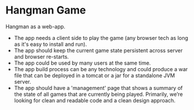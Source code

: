 # Hangman Game

Hangman as a web-app. 

 - The app needs a client side to play the game (any browser tech as long as it's easy to install and run). 
 - The app should keep the current game state persistent across server and browser re-starts. 
 - The app could be used by many users at the same time. 
 - The app build process can be any technology and could produce a war file that can be deployed in a tomcat or a jar for a standalone JVM server. 
 - The app should have a 'management' page that shows a summary of the state of all games that are currently being played. Primarily, we’re looking for clean and readable code and a clean design approach.
 